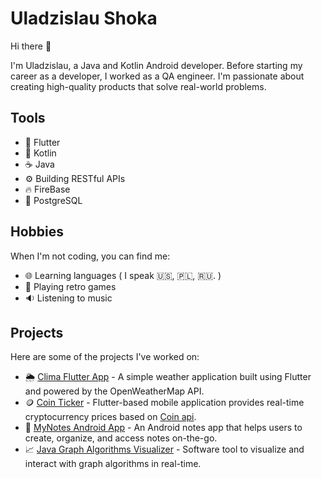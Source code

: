 # Uladzislau Shoka

Hi there 👋

I'm Uladzislau, a Java and Kotlin Android developer. Before starting my career as a developer, I worked as a QA engineer. I'm passionate about creating high-quality products that solve real-world problems.

## Tools

- 🍃 Flutter
- 🤖 Kotlin
- ☕ Java
- ⚙️ Building RESTful APIs
- 🔥 FireBase
- 🐘 PostgreSQL

## Hobbies

When I'm not coding, you can find me:
- 🌐 Learning languages ( I speak 🇺🇸, 🇵🇱, 🇷🇺. )
- 👾 Playing retro games
- 🔉 Listening to music

## Projects

Here are some of the projects I've worked on:
- 🌦️ [Clima Flutter App](https://github.com/ShokaUladzislau/Clima) - A simple weather application built using Flutter and powered by the OpenWeatherMap API.
- 🪙 [Coin Ticker](https://github.com/ShokaUladzislau/coin_ticker) - Flutter-based mobile application provides real-time cryptocurrency prices based on [Coin api](https://www.coinapi.io).
- 📒 [MyNotes Android App](https://github.com/ShokaUladzislau/MyNotes) - An Android notes app that helps users to create, organize, and access notes on-the-go.
- 📈 [Java Graph Algorithms Visualizer](https://github.com/ShokaUladzislau/Graph-Algorithms-Visualizer) - Software tool to visualize and interact with graph algorithms in real-time.
